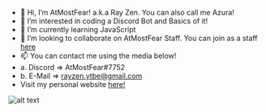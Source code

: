 - 👋 Hi, I’m AtMostFear! a.k.a Ray Zen. You can also call me Azura!
- 👀 I’m interested in coding a Discord Bot and Basics of it!
- 🌱 I’m currently learning JavaScript
- 💞️ I’m looking to collaborate on AtMostFear Staff. You can join as a staff [here](https://dsc.gg/atmostfearcommunity)
- 📫 You can contact me using the media below!
- a. Discord => AtMostFear#7752
- b. E-Mail => rayzen.ytbe@gmail.com
- Visit my personal website [here!](https://bit.ly/zenxazura)

![alt text](https://cdn.discordapp.com/attachments/905974080975544462/919857266117734430/ZENSKY.jpg)
<!---
RayZenYTBE/RayZenYTBE is a ✨ special ✨ repository because its `README.md` (this file) appears on your GitHub profile.
You can click the Preview link to take a look at your changes.
--->
